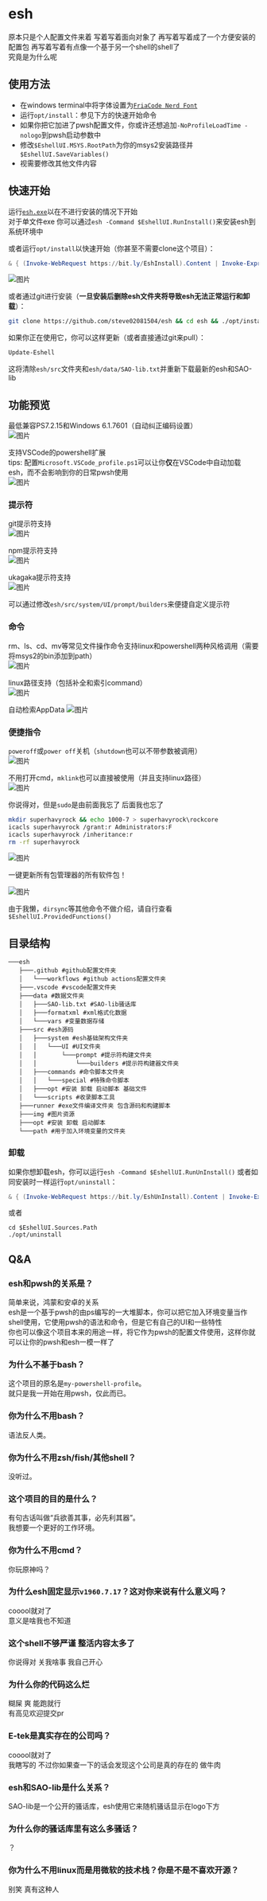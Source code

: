 # esh  

原本只是个人配置文件来着 写着写着面向对象了 再写着写着成了一个方便安装的配置包 再写着写着有点像一个基于另一个shell的shell了  
究竟是为什么呢  

## 使用方法  

- 在windows terminal中将字体设置为[`FriaCode Nerd Font`](https://github.com/ryanoasis/nerd-fonts/releases/latest/download/FiraCode.zip)
- 运行`opt/install`：参见下方的快速开始命令
- 如果你把它加进了pwsh配置文件，你或许还想追加`-NoProfileLoadTime -nologo`到pwsh启动参数中
- 修改`$EshellUI.MSYS.RootPath`为你的msys2安装路径并`$EshellUI.SaveVariables()`
- 视需要修改其他文件内容

## 快速开始

运行[`esh.exe`](https://github.com/steve02081504/esh/releases/latest/download/esh.exe)以在不进行安装的情况下开始  
对于单文件exe 你可以通过`esh -Command $EshellUI.RunInstall()`来安装esh到系统环境中  

或者运行`opt/install`以快速开始（你甚至不需要clone这个项目）：

```powershell
& { (Invoke-WebRequest https://bit.ly/EshInstall).Content | Invoke-Expression }

```

![图片](https://github.com/steve02081504/esh/assets/31927825/39cdadc2-60e6-43f9-bcfc-ef5f973bd12d)

或者通过git进行安装（**一旦安装后删除esh文件夹将导致esh无法正常运行和卸载**）：

```bash
git clone https://github.com/steve02081504/esh && cd esh && ./opt/install

```

如果你正在使用它，你可以这样更新（或者直接通过git来pull）：

```powershell
Update-Eshell

```

这将清除`esh/src`文件夹和`esh/data/SAO-lib.txt`并重新下载最新的esh和SAO-lib

## 功能预览  

最低兼容PS7.2.15和Windows 6.1.7601（自动纠正编码设置）  
![图片](https://github.com/steve02081504/esh/assets/31927825/e87b0407-f874-4d33-9a04-bda6f8c1658c)

支持VSCode的powershell扩展  
tips: 配置`Microsoft.VSCode_profile.ps1`可以让你**仅**在VSCode中自动加载esh，而不会影响到你的日常pwsh使用  
![图片](https://github.com/steve02081504/esh/assets/31927825/8b51aa95-3e86-42ad-af2f-045c748d3937)

### 提示符

git提示符支持  
![图片](https://github.com/steve02081504/esh/assets/31927825/24808f4d-c1a1-48b0-94a6-da45b6cc4510)

npm提示符支持  
![图片](https://github.com/steve02081504/esh/assets/31927825/66c1732c-da1b-4d62-ad00-93852dc65529)

ukagaka提示符支持  
![图片](https://github.com/steve02081504/esh/assets/31927825/9c3620ca-f15d-4a7d-8e5a-b0d321e58aab)

可以通过修改`esh/src/system/UI/prompt/builders`来便捷自定义提示符

### 命令

rm、ls、cd、mv等常见文件操作命令支持linux和powershell两种风格调用（需要将msys2的bin添加到path）  
![图片](https://github.com/steve02081504/esh/assets/31927825/fdf5e98a-5532-4318-9a81-c5337c6d323a)

linux路径支持（包括补全和索引command）  
![图片](https://github.com/steve02081504/esh/assets/31927825/da57f8b3-59cc-461c-89c7-801951038245)

自动检索AppData
![图片](https://github.com/steve02081504/esh/assets/31927825/08eeaea8-5050-4378-91a2-45713b4b6915)

### 便捷指令

`poweroff`或`power off`关机（`shutdown`也可以不带参数被调用）  
![图片](https://github.com/steve02081504/esh/assets/31927825/a164e5df-661f-47fa-a0fb-364349443410)

不用打开cmd，`mklink`也可以直接被使用（并且支持linux路径）  
![图片](https://github.com/steve02081504/esh/assets/31927825/d8160647-ce17-4d1a-aca6-eafd48819d8d)

你说得对，但是`sudo`是由前面我忘了 后面我也忘了  

```bash
mkdir superhavyrock && echo 1000-7 > superhavyrock\rockcore
icacls superhavyrock /grant:r Administrators:F
icacls superhavyrock /inheritance:r
rm -rf superhavyrock
```

![图片](https://github.com/steve02081504/esh/assets/31927825/7f2f81a7-f48d-4b4b-a824-29a1aca8ce04)

一键更新所有包管理器的所有软件包！

![图片](https://github.com/steve02081504/esh/assets/31927825/55b75796-0745-4900-b596-d1f2e7decadb)

由于我懒，`dirsync`等其他命令不做介绍，请自行查看`$EshellUI.ProvidedFunctions()`

## 目录结构

```tree
───esh
   ├───.github #github配置文件夹
   │   └───workflows #github actions配置文件夹
   ├───.vscode #vscode配置文件夹
   ├───data #数据文件夹
   │   ├───SAO-lib.txt #SAO-lib骚话库
   │   ├───formatxml #xml格式化数据
   │   └───vars #变量数据存储
   ├───src #esh源码
   │   ├───system #esh基础架构文件夹
   │   │   └───UI #UI文件夹
   │   │       └───prompt #提示符构建文件夹
   │   │           └───builders #提示符构建器文件夹
   │   ├───commands #命令脚本文件夹
   │   │   └───special #特殊命令脚本
   │   ├───opt #安装 卸载 启动脚本 基础文件
   │   └───scripts #收录脚本工具
   ├───runner #exe文件编译文件夹 包含源码和构建脚本
   ├───img #图片资源
   ├───opt #安装 卸载 启动脚本
   └───path #用于加入环境变量的文件夹
```

### 卸载

如果你想卸载esh，你可以运行`esh -Command $EshellUI.RunUnInstall()`
或者如同安装时一样运行`opt/uninstall`：

```powershell
& { (Invoke-WebRequest https://bit.ly/EshUnInstall).Content | Invoke-Expression }

```

或者

```pwsh
cd $EshellUI.Sources.Path
./opt/uninstall

```

## Q&A

### esh和pwsh的关系是？

简单来说，鸿蒙和安卓的关系  
esh是一个基于pwsh的由ps编写的一大堆脚本，你可以把它加入环境变量当作shell使用，它使用pwsh的语法和命令，但是它有自己的UI和一些特性  
你也可以像这个项目本来的用途一样，将它作为pwsh的配置文件使用，这样你就可以让你的pwsh和esh一模一样了  

### 为什么不基于bash？

这个项目的原名是`my-powershell-profile`。  
就只是我一开始在用pwsh，仅此而已。

### 你为什么不用bash？

语法反人类。

### 你为什么不用zsh/fish/其他shell？

没听过。

### 这个项目的目的是什么？

有句古话叫做“兵欲善其事，必先利其器”。  
我想要一个更好的工作环境。

### 你为什么不用cmd？

你玩原神吗？

### 为什么esh固定显示`v1960.7.17`？这对你来说有什么意义吗？

cooool就对了  
意义是啥我也不知道

### 这个shell不够严谨 整活内容太多了

你说得对 关我啥事 我自己开心

### 为什么你的代码这么烂

糊屎 爽 能跑就行  
有高见欢迎提交pr

### E-tek是真实存在的公司吗？

cooool就对了  
我瞎写的 不过你如果查一下的话会发现这个公司是真的存在的 做牛肉  

### esh和SAO-lib是什么关系？

SAO-lib是一个公开的骚话库，esh使用它来随机骚话显示在logo下方  

### 为什么你的骚话库里有这么多骚话？

？

### 你为什么不用linux而是用微软的技术栈？你是不是不喜欢开源？

别笑 真有这种人
